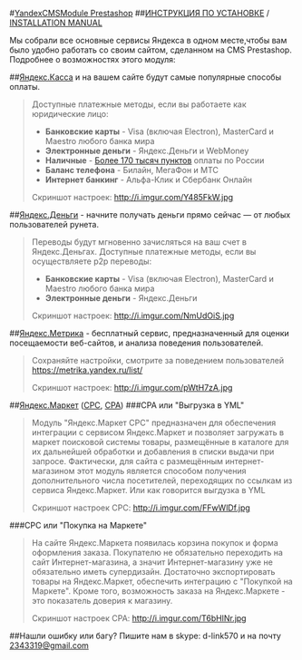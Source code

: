 #[YandexCMSModule Prestashop](https://github.com/aTastyCookie/yandex_prestashop/archive/master.zip) 
##[ИНСТРУКЦИЯ ПО УСТАНОВКЕ](https://github.com/aTastyCookie/yandex_prestashop/blob/master/HOWTO-INSTALL.md) /  [INSTALLATION MANUAL](https://github.com/aTastyCookie/yandex_prestashop/blob/master/HOWTO-INSTALL.md)

Мы собрали все основные сервисы Яндекса в одном месте,чтобы вам было удобно работать со своим сайтом, сделанном на CMS Prestashop. Подробнее о возможностях этого модуля:

##[Яндекс.Касса](http://kassa.yandex.ru/) и на вашем сайте будут самые популярные способы оплаты.
> Доступные платежные методы, если вы работаете как юридические лицо:
>* **Банковские карты** -  Visa (включая Electron), MasterCard и Maestro любого банка мира
>* **Электронные деньги** - Яндекс.Деньги и WebMoney
>* **Наличные** - [Более 170 тысяч пунктов](https://money.yandex.ru/pay/doc.xml?id=526209) оплаты по России
>* **Баланс телефона** - Билайн, МегаФон и МТС
>* **Интернет банкинг** - Альфа-Клик и Сбербанк Онлайн
>
> Скриншот настроек: http://i.imgur.com/Y485FkW.jpg

##[Яндекс.Деньги](https://money.yandex.ru/) - начните получать деньги прямо сейчас — от любых пользователей рунета.
> Переводы будут мгновенно зачисляться на ваш счет в Яндекс.Деньгах.
> Доступные платежные методы, если вы осуществляете p2p переводы:
>* **Банковские карты** -  Visa (включая Electron), MasterCard и Maestro любого банка мира
>* **Электронные деньги** - Яндекс.Деньги
>
> Скриншот настроек: http://i.imgur.com/NmUdOiS.jpg

##[Яндекс.Метрика](https://metrika.yandex.ru/) - бесплатный сервис, предназначенный для оценки посещаемости веб-сайтов, и анализа поведения пользователей.
> Сохраняйте настройки, смотрите за поведением пользователей https://metrika.yandex.ru/list/
>
> Скриншот настроек: http://i.imgur.com/pWtH7zA.jpg


##[Яндекс.Маркет](http://market.yandex.ru/) ([CPC](http://welcome.advertising.yandex.ru/market/), [CPA](http://help.yandex.ru/partnermarket/purchase/about.xml)) 
###CPA или "Выгрузка в YML"
> Модуль "Яндекс.Маркет CPC" предназначен для обеспечения интеграции с сервисом Яндекс.Маркет и позволяет загружать в маркет поисковой системы товары, размещённые в каталоге для их дальнейшей обработки и добавления в списки выдачи при запросе. Фактически, для сайта с размещённым интернет-магазином этот модуль является способом получения дополнительного числа посетителей, переходящих по ссылкам из сервиса Яндекс.Маркет. Или как говорится выгдузка в YML
>
> Скриншот настроек CPC: http://i.imgur.com/FFwWlDf.jpg

###CPC или "Покупка на Маркете"
> На сайте Яндекс.Маркета появилась корзина покупок и форма оформления заказа. Покупателю не обязательно переходить на сайт Интернет-магазина, а значит Интернет-магазину уже не обязательно иметь супердизайн. Достаточно экспортировать товары на Яндекс.Маркет, обеспечить интеграцию с "Покупкой на Маркете". Кроме того, возможность заказа на Яндекс.Маркете - это показатель доверия к магазину.
>
> Скриншот настроек CPA: http://i.imgur.com/T6bHlNr.jpg

##Нашли ошибку или багу?
Пишите нам в skype: d-link570 и на почту 2343319@gmail.com
